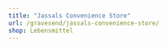 ```yaml
---
title: "Jassals Convenience Store"
url: /gravesend/jassals-convenience-store/
shop: Lebensmittel
---
```

